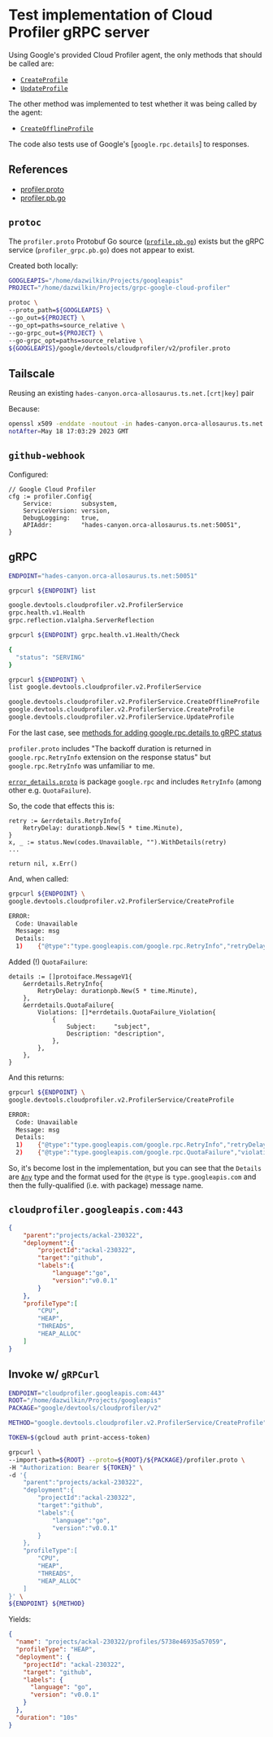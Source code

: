 # Test implementation of Cloud Profiler gRPC server

Using Google's provided Cloud Profiler agent, the only methods that should be called are:

+ [`CreateProfile`]()
+ [`UpdateProfile`]()

The other method was implemented to test whether it was being called by the agent:

+ [`CreateOfflineProfile`]()

The code also tests use of Google's [`google.rpc.details`] to responses.

## References

+ [profiler.proto](https://github.com/googleapis/googleapis/blob/master/google/devtools/cloudprofiler/v2/profiler.proto)
+ [profiler.pb.go](https://github.com/googleapis/go-genproto/blob/main/googleapis/devtools/cloudprofiler/v2/profiler.pb.go)


## `protoc`

The `profiler.proto` Protobuf Go source ([`profile.pb.go`](https://github.com/googleapis/go-genproto/blob/main/googleapis/devtools/cloudprofiler/v2/profiler.pb.go)) exists but the gRPC service (`profiler_grpc.pb.go`) does not appear to exist.

Created both locally:

```bash
GOOGLEAPIS="/home/dazwilkin/Projects/googleapis"
PROJECT="/home/dazwilkin/Projects/grpc-google-cloud-profiler"

protoc \
--proto_path=${GOOGLEAPIS} \
--go_out=${PROJECT} \
--go_opt=paths=source_relative \
--go-grpc_out=${PROJECT} \
--go-grpc_opt=paths=source_relative \
${GOOGLEAPIS}/google/devtools/cloudprofiler/v2/profiler.proto
```

## Tailscale

Reusing an existing `hades-canyon.orca-allosaurus.ts.net.[crt|key]` pair

Because:

```bash
openssl x509 -enddate -noutout -in hades-canyon.orca-allosaurus.ts.net.crt
notAfter=May 18 17:03:29 2023 GMT
```

## `github-webhook`

Configured:

```golang
// Google Cloud Profiler
cfg := profiler.Config{
	Service:        subsystem,
	ServiceVersion: version,
	DebugLogging:   true,
	APIAddr:        "hades-canyon.orca-allosaurus.ts.net:50051",
}
```

## gRPC

```bash
ENDPOINT="hades-canyon.orca-allosaurus.ts.net:50051"

grpcurl ${ENDPOINT} list

google.devtools.cloudprofiler.v2.ProfilerService
grpc.health.v1.Health
grpc.reflection.v1alpha.ServerReflection

grpcurl ${ENDPOINT} grpc.health.v1.Health/Check

{
  "status": "SERVING"
}

grpcurl ${ENDPOINT} \
list google.devtools.cloudprofiler.v2.ProfilerService

google.devtools.cloudprofiler.v2.ProfilerService.CreateOfflineProfile
google.devtools.cloudprofiler.v2.ProfilerService.CreateProfile
google.devtools.cloudprofiler.v2.ProfilerService.UpdateProfile
```

For the last case, see [methods for adding google.rpc.details to gRPC status](https://github.com/grpc/grpc-go/issues/1233)

`profiler.proto` includes "The backoff duration is returned in `google.rpc.RetryInfo` extension on the response status" but `google.rpc.RetryInfo` was unfamiliar to me.

[`error_details.proto`](https://github.com/googleapis/googleapis/blob/master/google/rpc/error_details.proto) is package `google.rpc` and includes `RetryInfo` (among other e.g. `QuotaFailure`).

So, the code that effects this is:

```golang
retry := &errdetails.RetryInfo{
	RetryDelay: durationpb.New(5 * time.Minute),
}
x, _ := status.New(codes.Unavailable, "").WithDetails(retry)
...

return nil, x.Err()
```

And, when called:

```bash
grpcurl ${ENDPOINT} \ 
google.devtools.cloudprofiler.v2.ProfilerService/CreateProfile

ERROR:
  Code: Unavailable
  Message: msg
  Details:
  1)	{"@type":"type.googleapis.com/google.rpc.RetryInfo","retryDelay":"300s"}
```

Added (!) `QuotaFailure`:

```golang
details := []protoiface.MessageV1{
	&errdetails.RetryInfo{
		RetryDelay: durationpb.New(5 * time.Minute),
	},
	&errdetails.QuotaFailure{
		Violations: []*errdetails.QuotaFailure_Violation{
			{
				Subject:     "subject",
				Description: "description",
			},
		},
	},
}
```
And this returns:

```bash
grpcurl ${ENDPOINT} \
google.devtools.cloudprofiler.v2.ProfilerService/CreateProfile

ERROR:
  Code: Unavailable
  Message: msg
  Details:
  1)	{"@type":"type.googleapis.com/google.rpc.RetryInfo","retryDelay":"300s"}
  2)	{"@type":"type.googleapis.com/google.rpc.QuotaFailure","violations":[{"subject":"subject","description":"description"}]}
```

So, it's become lost in the implementation, but you can see that the `Details` are [`Any`](https://protobuf.dev/reference/protobuf/google.protobuf/#any) type and the format used for the `@type` is `type.googleapis.com` and then the fully-qualified (i.e. with package) message name.

## `cloudprofiler.googleapis.com:443`

```JSON
{
    "parent":"projects/ackal-230322",
    "deployment":{
        "projectId":"ackal-230322",
        "target":"github",
        "labels":{
            "language":"go",
            "version":"v0.0.1"
        }
    },
    "profileType":[
        "CPU",
        "HEAP",
        "THREADS",
        "HEAP_ALLOC"
    ]
}
```

## Invoke w/ `gRPCurl`

```bash
ENDPOINT="cloudprofiler.googleapis.com:443"
ROOT="/home/dazwilkin/Projects/googleapis"
PACKAGE="google/devtools/cloudprofiler/v2"

METHOD="google.devtools.cloudprofiler.v2.ProfilerService/CreateProfile"

TOKEN=$(gcloud auth print-access-token)

grpcurl \
--import-path=${ROOT} --proto=${ROOT}/${PACKAGE}/profiler.proto \
-H "Authorization: Bearer ${TOKEN}" \
-d '{
    "parent":"projects/ackal-230322",
    "deployment":{
        "projectId":"ackal-230322",
        "target":"github",
        "labels":{
            "language":"go",
            "version":"v0.0.1"
        }
    },
    "profileType":[
        "CPU",
        "HEAP",
        "THREADS",
        "HEAP_ALLOC"
    ]
}' \
${ENDPOINT} ${METHOD}
```
Yields:
```JSON
{
  "name": "projects/ackal-230322/profiles/5738e46935a57059",
  "profileType": "HEAP",
  "deployment": {
    "projectId": "ackal-230322",
    "target": "github",
    "labels": {
      "language": "go",
      "version": "v0.0.1"
    }
  },
  "duration": "10s"
}
```